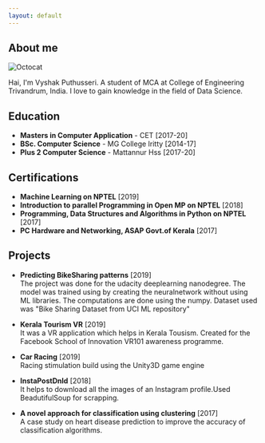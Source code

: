 ```yaml
---
layout: default
---
```



## About me

![Octocat](https://github.githubassets.com/images/icons/emoji/octocat.png)

  Hai, I'm Vyshak Puthusseri. A student of MCA at College of Engineering Trivandrum, India.
  I love to gain knowledge in the field of Data Science.

## Education

* **Masters in Computer Application**  -  CET     [2017-20]
* **BSc. Computer Science** - MG College Iritty [2014-17]
* **Plus 2 Computer Science** - Mattannur Hss   [2017-20]

## Certifications

* **Machine Learning on NPTEL** [2019]
* **Introduction to parallel Programming in Open MP on NPTEL** [2018]
* **Programming, Data Structures and Algorithms in Python on NPTEL** [2017]
* **PC Hardware and Networking, ASAP Govt.of Kerala** [2017]

## Projects

* **Predicting BikeSharing patterns** [2019]<br />
The project was done for the udacity deeplearning nanodegree. The model was trained using by creating the neuralnetwork without using ML libraries. The computations are done using the numpy. Dataset used was "Bike Sharing Dataset from UCI ML repository"

* **Kerala Tourism VR** [2019]<br />
It was a VR application which helps in Kerala Tousism. Created for the Facebook School of Innovation VR101 awareness programme.

* **Car Racing** [2019]<br />
Racing stimulation build using the Unity3D game engine

* **InstaPostDnld** [2018] <br />
It helps to download all the images of an Instagram profile.Used BeadutifulSoup for scrapping.

* **A novel approach for classification using clustering** [2017] <br />
A case study on heart disease prediction to improve the accuracy of classification algorithms. 

